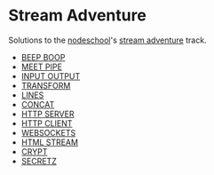 # Stream Adventure

Solutions to the [nodeschool](http://nodeschool.io)'s [stream adventure](http://nodeschool.io/#stream-adventure) track.

* [BEEP BOOP](01-beep)
* [MEET PIPE](02-pipe)
* [INPUT OUTPUT](03-io)
* [TRANSFORM](04-transform)
* [LINES](05-lines)
* [CONCAT](06-concat)
* [HTTP SERVER](07-server)
* [HTTP CLIENT]()
* [WEBSOCKETS]()
* [HTML STREAM]()
* [CRYPT]()
* [SECRETZ]()
